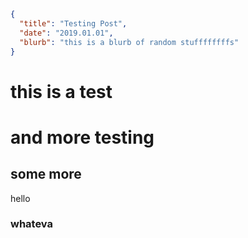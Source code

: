 ```json
{
  "title": "Testing Post",
  "date": "2019.01.01",
  "blurb": "this is a blurb of random stuffffffffs"
}
```

# this is a test

# and more testing

## some more

hello

### whateva

